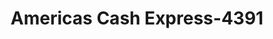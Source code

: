 ---
f_zip-code: 20705
f_state-code: MD
title: Americas Cash Express-4391
f_phone: 301-595-4395
f_city-only: Beltsville
f_address: 10610 Baltimore Ave Unit A Beltsville
f_location-unique-id: '4391'
slug: americas-cash-express-4391
updated-on: '2024-05-30T13:46:58.046Z'
created-on: '2024-05-30T13:36:59.803Z'
published-on: '2024-05-30T13:54:32.469Z'
f_city-state: cms/city/beltsville-md.md
f_company: cms/company/americas-cash-express.md
f_state: cms/state/maryland.md
layout: '[payday-loan].html'
tags: payday-loan
---